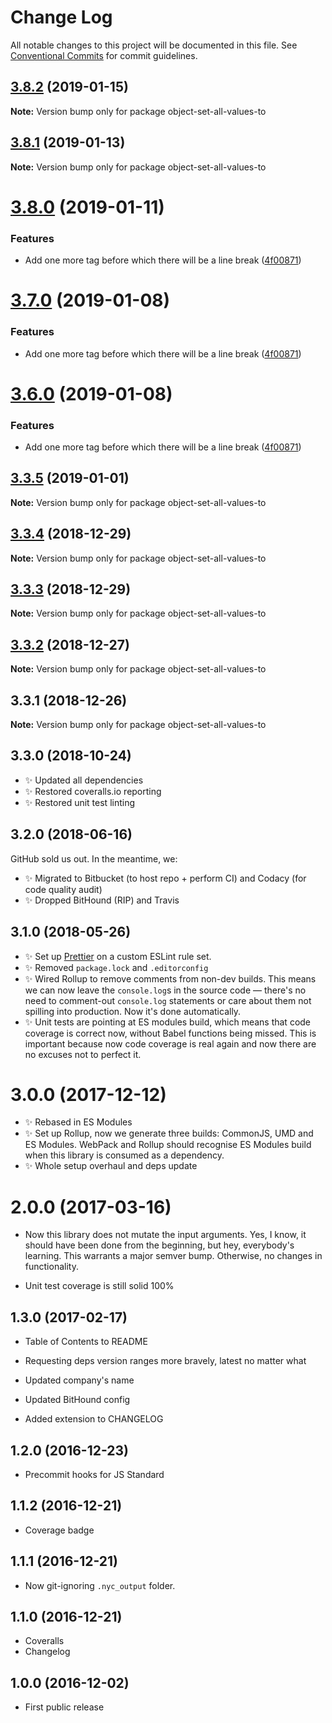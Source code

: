 # Change Log

All notable changes to this project will be documented in this file.
See [Conventional Commits](https://conventionalcommits.org) for commit guidelines.

## [3.8.2](https://bitbucket.org/codsen/codsen/src/master/packages/object-set-all-values-to/compare/object-set-all-values-to@3.8.1...object-set-all-values-to@3.8.2) (2019-01-15)

**Note:** Version bump only for package object-set-all-values-to

## [3.8.1](https://bitbucket.org/codsen/codsen/src/master/packages/object-set-all-values-to/compare/object-set-all-values-to@3.8.0...object-set-all-values-to@3.8.1) (2019-01-13)

**Note:** Version bump only for package object-set-all-values-to

# [3.8.0](https://bitbucket.org/codsen/codsen/src/master/packages/object-set-all-values-to/compare/object-set-all-values-to@3.3.5...object-set-all-values-to@3.8.0) (2019-01-11)

### Features

- Add one more tag before which there will be a line break ([4f00871](https://bitbucket.org/codsen/codsen/src/master/packages/object-set-all-values-to/commits/4f00871))

# [3.7.0](https://bitbucket.org/codsen/codsen/src/master/packages/object-set-all-values-to/compare/object-set-all-values-to@3.3.5...object-set-all-values-to@3.7.0) (2019-01-08)

### Features

- Add one more tag before which there will be a line break ([4f00871](https://bitbucket.org/codsen/codsen/src/master/packages/object-set-all-values-to/commits/4f00871))

# [3.6.0](https://bitbucket.org/codsen/codsen/src/master/packages/object-set-all-values-to/compare/object-set-all-values-to@3.3.5...object-set-all-values-to@3.6.0) (2019-01-08)

### Features

- Add one more tag before which there will be a line break ([4f00871](https://bitbucket.org/codsen/codsen/src/master/packages/object-set-all-values-to/commits/4f00871))

## [3.3.5](https://bitbucket.org/codsen/codsen/src/master/packages/object-set-all-values-to/compare/object-set-all-values-to@3.3.4...object-set-all-values-to@3.3.5) (2019-01-01)

**Note:** Version bump only for package object-set-all-values-to

## [3.3.4](https://bitbucket.org/codsen/codsen/src/master/packages/object-set-all-values-to/compare/object-set-all-values-to@3.3.3...object-set-all-values-to@3.3.4) (2018-12-29)

**Note:** Version bump only for package object-set-all-values-to

## [3.3.3](https://bitbucket.org/codsen/codsen/src/master/packages/object-set-all-values-to/compare/object-set-all-values-to@3.3.2...object-set-all-values-to@3.3.3) (2018-12-29)

**Note:** Version bump only for package object-set-all-values-to

## [3.3.2](https://bitbucket.org/codsen/codsen/src/master/packages/object-set-all-values-to/compare/object-set-all-values-to@3.3.1...object-set-all-values-to@3.3.2) (2018-12-27)

**Note:** Version bump only for package object-set-all-values-to

## 3.3.1 (2018-12-26)

**Note:** Version bump only for package object-set-all-values-to

## 3.3.0 (2018-10-24)

- ✨ Updated all dependencies
- ✨ Restored coveralls.io reporting
- ✨ Restored unit test linting

## 3.2.0 (2018-06-16)

GitHub sold us out. In the meantime, we:

- ✨ Migrated to Bitbucket (to host repo + perform CI) and Codacy (for code quality audit)
- ✨ Dropped BitHound (RIP) and Travis

## 3.1.0 (2018-05-26)

- ✨ Set up [Prettier](https://prettier.io) on a custom ESLint rule set.
- ✨ Removed `package.lock` and `.editorconfig`
- ✨ Wired Rollup to remove comments from non-dev builds. This means we can now leave the `console.log`s in the source code — there's no need to comment-out `console.log` statements or care about them not spilling into production. Now it's done automatically.
- ✨ Unit tests are pointing at ES modules build, which means that code coverage is correct now, without Babel functions being missed. This is important because now code coverage is real again and now there are no excuses not to perfect it.

# 3.0.0 (2017-12-12)

- ✨ Rebased in ES Modules
- ✨ Set up Rollup, now we generate three builds: CommonJS, UMD and ES Modules. WebPack and Rollup should recognise ES Modules build when this library is consumed as a dependency.
- ✨ Whole setup overhaul and deps update

# 2.0.0 (2017-03-16)

- Now this library does not mutate the input arguments. Yes, I know, it should have been done from the beginning, but hey, everybody's learning. This warrants a major semver bump. Otherwise, no changes in functionality.

- Unit test coverage is still solid 100%

## 1.3.0 (2017-02-17)

- Table of Contents to README

- Requesting deps version ranges more bravely, latest no matter what
- Updated company's name
- Updated BitHound config
- Added extension to CHANGELOG

## 1.2.0 (2016-12-23)

- Precommit hooks for JS Standard

## 1.1.2 (2016-12-21)

- Coverage badge

## 1.1.1 (2016-12-21)

- Now git-ignoring `.nyc_output` folder.

## 1.1.0 (2016-12-21)

- Coveralls
- Changelog

## 1.0.0 (2016-12-02)

- First public release
